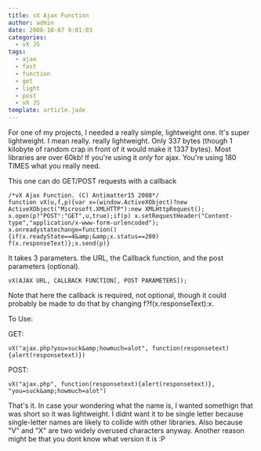 ```yaml
---
title: vX Ajax Function
author: admin
date: 2008-10-07 9:01:03
categories:
  - vX JS
tags: 
  - ajax
  - fast
  - function
  - get
  - light
  - post
  - vX JS
template: article.jade
---
```


For one of my projects, I needed a really simple, lightweight one. It's super lightweight. I mean really. really lightweight. Only 337 bytes (though 1 kilobyte of random crap in front of it would make it 1337 bytes). Most libraries are over 60kb! If you're using it _only_ for ajax. You're using 180 TIMES what you really need.

This one can do GET/POST requests with a callback

	/*vX Ajax Function. (C) Antimatter15 2008*/
	function vX(u,f,p){var x=(window.ActiveXObject)?new ActiveXObject("Microsoft.XMLHTTP"):new XMLHttpRequest();
	x.open(p?"POST":"GET",u,true);if(p) x.setRequestHeader("Content-type","application/x-www-form-urlencoded");
	x.onreadystatechange=function(){if(x.readyState==4&amp;&amp;x.status==200) f(x.responseText)};x.send(p)}

It takes 3 parameters. the URL, the Callback function, and the post parameters (optional).

	vX(AJAX URL, CALLBACK FUNCTION[, POST PARAMETERS]);

Note that here the callback is required, not optional, though it could probably be made to do that by changing f?f(x.responseText):x.

To Use:

GET:

	vX("ajax.php?you=suck&amp;howmuch=alot", function(responsetext){alert(responsetext)})

POST:

	vX("ajax.php", function(responsetext){alert(responsetext)}, "you=suck&amp;howmuch=alot")

That's it. In case your wondering what the name is, I wanted somethign that was short so it was lightweight. I didnt want it to be single letter because single-letter names are likely to collide with other libraries. Also because "V" and "X" are two widely overused characters anyway. Another reason might be that you dont know what version it is :P

